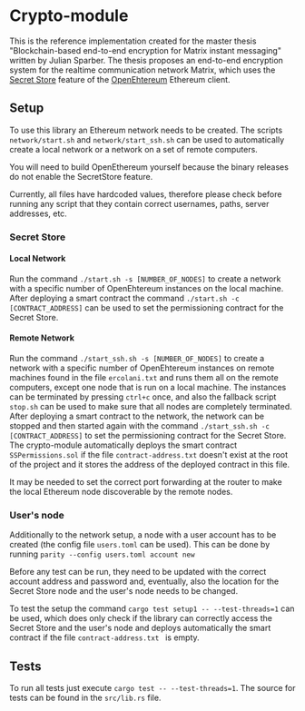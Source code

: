 # Crypto-module
This is the reference implementation created for the master thesis "Blockchain-based end-to-end encryption for Matrix instant messaging" written by Julian Sparber.
The thesis proposes an end-to-end encryption system for the realtime communication network Matrix, which uses the [Secret Store](https://openethereum.github.io/wiki/Secret-Store) feature of the [OpenEhtereum](https://openethereum.github.io/) Ethereum client.
## Setup
To use this library an Ethereum network needs to be created. The scripts `network/start.sh` and `network/start_ssh.sh` can be used to automatically create a local network or a network on a set of remote computers.

You will need to build OpenEthereum yourself because the binary releases do not enable the SecretStore feature.

Currently, all files have hardcoded values, therefore please check before running any script that they contain correct usernames, paths, server addresses, etc.
### Secret Store
#### Local Network
Run the command `./start.sh -s [NUMBER_OF_NODES]` to create a network with a specific number of OpenEhtereum instances on the local machine. After deploying a smart contract the command `./start.sh -c [CONTRACT_ADDRESS]` can be used to set the permissioning contract for the Secret Store.
#### Remote Network
Run the command `./start_ssh.sh -s [NUMBER_OF_NODES]` to create a network with a specific number of OpenEhtereum instances on remote machines found in the file `ercolani.txt` and runs them all on the remote computers, except one node that is run on a local machine. The instances can be terminated by pressing `ctrl+c` once, and also the fallback script `stop.sh` can be used to make sure that all nodes are completely terminated. After deploying a smart contract to the network, the network can be stopped and then started again with the command `./start_ssh.sh -c [CONTRACT_ADDRESS]` to set the permissioning contract for the Secret Store.
The crypto-module automatically deploys the smart contract `SSPermissions.sol` if the file `
contract-address.txt ` doesn't exist at the root of the project and it stores the address of the deployed contract in this file. 

It may be needed to set the correct port forwarding at the router to make the local Ethereum node discoverable by the remote nodes.

### User's node
Additionally to the network setup, a node with a user account has to be created (the config file `users.toml` can be used). This can be done by running `parity --config users.toml account new`

Before any test can be run, they need to be updated with the correct account address and password and, eventually, also the location for the Secret Store node and the user's node needs to be changed.

To test the setup the command `cargo test setup1 -- --test-threads=1` can be used,
which does only check if the library can correctly access the Secret Store and the user's node and deploys automatically the smart contract if the file `contract-address.txt ` is empty.

## Tests
To run all tests just execute `cargo test -- --test-threads=1`. The source for tests can be found in the `src/lib.rs` file.
 
